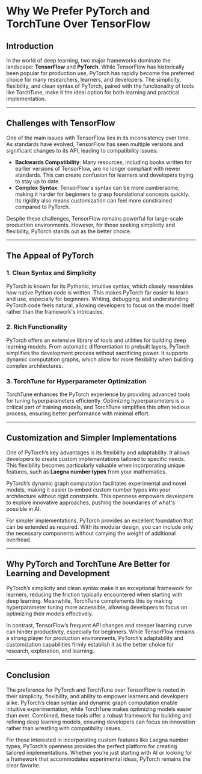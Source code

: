 # Why We Prefer PyTorch and TorchTune Over TensorFlow

## Introduction

In the world of deep learning, two major frameworks dominate the landscape: **TensorFlow** and **PyTorch**. While TensorFlow has historically been popular for production use, PyTorch has rapidly become the preferred choice for many researchers, learners, and developers. The simplicity, flexibility, and clean syntax of PyTorch, paired with the functionality of tools like TorchTune, make it the ideal option for both learning and practical implementation.

---

## Challenges with TensorFlow

One of the main issues with TensorFlow lies in its inconsistency over time. As standards have evolved, TensorFlow has seen multiple versions and significant changes to its API, leading to compatibility issues:
- **Backwards Compatibility**: Many resources, including books written for earlier versions of TensorFlow, are no longer compliant with newer standards. This can create confusion for learners and developers trying to stay up to date.
- **Complex Syntax**: TensorFlow's syntax can be more cumbersome, making it harder for beginners to grasp foundational concepts quickly. Its rigidity also means customization can feel more constrained compared to PyTorch.

Despite these challenges, TensorFlow remains powerful for large-scale production environments. However, for those seeking simplicity and flexibility, PyTorch stands out as the better choice.

---

## The Appeal of PyTorch

### 1. **Clean Syntax and Simplicity**
PyTorch is known for its Pythonic, intuitive syntax, which closely resembles how native Python code is written. This makes PyTorch far easier to learn and use, especially for beginners. Writing, debugging, and understanding PyTorch code feels natural, allowing developers to focus on the model itself rather than the framework's intricacies.

### 2. **Rich Functionality**
PyTorch offers an extensive library of tools and utilities for building deep learning models. From automatic differentiation to prebuilt layers, PyTorch simplifies the development process without sacrificing power. It supports dynamic computation graphs, which allow for more flexibility when building complex architectures.

### 3. **TorchTune for Hyperparameter Optimization**
TorchTune enhances the PyTorch experience by providing advanced tools for tuning hyperparameters efficiently. Optimizing hyperparameters is a critical part of training models, and TorchTune simplifies this often tedious process, ensuring better performance with minimal effort.

---

## Customization and Simpler Implementations

One of PyTorch’s key advantages is its flexibility and adaptability. It allows developers to create custom implementations tailored to specific needs. This flexibility becomes particularly valuable when incorporating unique features, such as **Laegna number types** from your mathematics.

PyTorch’s dynamic graph computation facilitates experimental and novel models, making it easier to embed custom number types into your architecture without rigid constraints. This openness empowers developers to explore innovative approaches, pushing the boundaries of what's possible in AI.

For simpler implementations, PyTorch provides an excellent foundation that can be extended as required. With its modular design, you can include only the necessary components without carrying the weight of additional overhead.

---

## Why PyTorch and TorchTune Are Better for Learning and Development

PyTorch’s simplicity and clean syntax make it an exceptional framework for learners, reducing the friction typically encountered when starting with deep learning. Meanwhile, TorchTune complements this by making hyperparameter tuning more accessible, allowing developers to focus on optimizing their models effectively.

In contrast, TensorFlow’s frequent API changes and steeper learning curve can hinder productivity, especially for beginners. While TensorFlow remains a strong player for production environments, PyTorch’s adaptability and customization capabilities firmly establish it as the better choice for research, exploration, and learning.

---

## Conclusion

The preference for PyTorch and TorchTune over TensorFlow is rooted in their simplicity, flexibility, and ability to empower learners and developers alike. PyTorch’s clean syntax and dynamic graph computation enable intuitive experimentation, while TorchTune makes optimizing models easier than ever. Combined, these tools offer a robust framework for building and refining deep learning models, ensuring developers can focus on innovation rather than wrestling with compatibility issues.

For those interested in incorporating custom features like Laegna number types, PyTorch’s openness provides the perfect platform for creating tailored implementations. Whether you’re just starting with AI or looking for a framework that accommodates experimental ideas, PyTorch remains the clear favorite.
